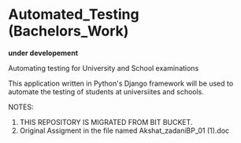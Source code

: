 # Automated_Testing (Bachelors_Work) 
**under developement**

Automating testing for University and School examinations

This application written in Python's Django framework will be 
used to automate the testing of students at universiites and 
schools.

NOTES: 
1. THIS REPOSITORY IS MIGRATED FROM BIT BUCKET.
2. Original Assigment in the file named Akshat_zadaniBP_01 (1).doc
